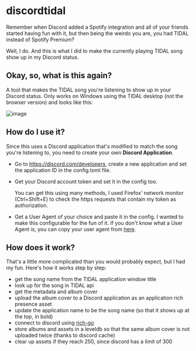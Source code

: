 # discordtidal

Remember when Discord added a Spotify integration and all of your friends started having fun with it, but then being the
weirdo you are, you had TIDAL instead of Spotify Premium?

Well, I do. And this is what I did to make the currently playing TIDAL song show up in my Discord status.

## Okay, so, what is this again?

A tool that makes the TIDAL song you're listening to show up in your Discord status. Only works on Windows using the 
TIDAL desktop (not the browser version) and looks like this:

![image](https://i.imgur.com/W53wzpq.png)

## How do I use it?

Since this uses a Discord application that's modified to match the song you're listening to, you need to create your own
**Discord Application**.

- Go to https://discord.com/developers, create a new application and set the application ID in the config.toml file.


- Get your Discord account token and set it in the config too.

  You can get this using many methods, I used Firefox' network monitor (Ctrl+Shift+E) to check the https requests that
  contain my token as authorization.


- Get a User Agent of your choice and paste it in the config. I wanted to make this configurable for the fun of it. If
  you don't know what a User Agent is, you can copy your user agent from [here](https://www.whatsmyua.info/).

## How does it work?

That's a little more complicated than you would probably expect, but I had my fun. Here's how it works step by step:

- get the song name from the TIDAL application window title
- look up for the song in TIDAL api
- get the metadata and album cover
- upload the album cover to a Discord application as an application rich presence asset
- update the application name to be the song name (so that it shows up at the top, in bold)
- connect to discord using [rich-go](https://github.com/hugolgst/rich-go)
- store albums and assets in a leveldb so that the same album cover is not uploaded twice (thanks to discord cache)
- clear up assets if they reach 250, since discord has a limit of 300